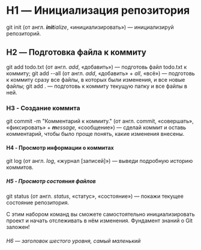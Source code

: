   # H1 — **Инициализация репозитория**

  git init (от англ. <strong><em>init</em></strong><em>ialize</em>, «инициализировать») — инициализируй репозиторий.
  
  ## H2 — **Подготовка файла к коммиту**

  git add todo.txt (от англ. <em>add</em>, «добавить») — подготовь файл todo.txt к коммиту;
  git add --all (от англ. <em>add</em>, «добавить» + <em>all</em>, «всё») — подготовь к коммиту сразу все файлы, в которых были изменения, и все новые файлы;
  git add . — подготовь к коммиту текущую папку и все файлы в ней.
  
  ### H3 - **Создание коммита**

  git commit -m "Комментарий к коммиту." (от англ. commit, «совершать», «фиксировать» + <strong><em>m</em></strong><em>essage,</em> «сообщение») — сделай коммит и оставь комментарий, чтобы было проще понять, какие изменения внесены.
  
  #### H4 - **Просмотр информации о коммитах**

  git log (от англ. <em>log</em>, «журнал [записей]») — выведи подробную историю коммитов.

  ##### H5 - **Просмотр состояния файлов**

  git status (от англ. <em>status</em>, «статус», «состояние») — покажи текущее состояние репозитория.

  С этим набором команд вы сможете самостоятельно инициализировать проект и начать отслеживать в нём изменения. Фундамент знаний о Git заложен!
  ###### H6 — заголовок шестого уровня, самый маленький